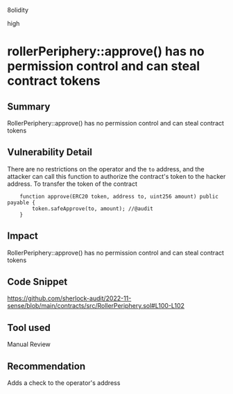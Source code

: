 8olidity

high

# rollerPeriphery::approve() has no permission control and can steal contract tokens

## Summary
RollerPeriphery::approve() has no permission control and can steal contract tokens
## Vulnerability Detail

There are no restrictions on the operator and the `to` address, and the attacker can call this function to authorize the contract's token to the hacker address. To transfer the token of the contract

```solidity
    function approve(ERC20 token, address to, uint256 amount) public payable {
        token.safeApprove(to, amount); //@audit  
    }
```
## Impact
RollerPeriphery::approve() has no permission control and can steal contract tokens
## Code Snippet
https://github.com/sherlock-audit/2022-11-sense/blob/main/contracts/src/RollerPeriphery.sol#L100-L102
## Tool used

Manual Review

## Recommendation
Adds a check to the operator's address